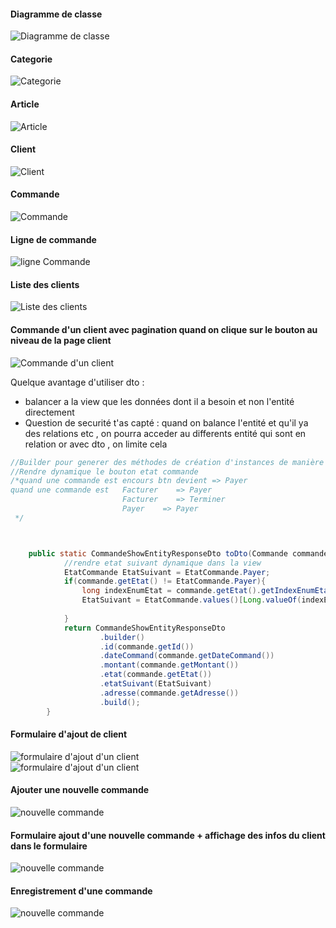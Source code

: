 #### Diagramme de classe
<img src="./images/diagramme.png" alt="Diagramme de classe"/>

#### Categorie
<img src="./images/categ.png" alt="Categorie"/>

#### Article
<img src="./images/article.png" alt="Article"/>

#### Client
<img src="./images/client.png" alt="Client"/>

#### Commande
<img src="./images/commande.png" alt="Commande"/>

#### Ligne de commande
<img src="./images/ligneCommande.png" alt="ligne Commande"/>

#### Liste des clients
<img src="./images/template-client.png" alt="Liste des clients"/>


#### Commande d'un client avec pagination quand on clique sur le bouton au niveau de la page client
<img src="./images/unCommande.png" alt="Commande d'un client"/>

Quelque avantage d'utiliser dto : 
- balancer a la view que les données dont il a besoin et non l'entité directement
- Question de securité t'as capté : quand on balance l'entité et qu'il ya des relations etc , on pourra acceder au differents entité qui sont en relation or avec dto , on limite cela

```java
//Builder pour generer des méthodes de création d'instances de manière fluide et concis
//Rendre dynamique le bouton etat commande
/*quand une commande est encours btn devient => Payer
quand une commande est   Facturer    => Payer
                         Facturer    => Terminer
                         Payer    => Payer
 */



    public static CommandeShowEntityResponseDto toDto(Commande commande){
            //rendre etat suivant dynamique dans la view
            EtatCommande EtatSuivant = EtatCommande.Payer;
            if(commande.getEtat() != EtatCommande.Payer){
                long indexEnumEtat = commande.getEtat().getIndexEnumEtat()+1;
                EtatSuivant = EtatCommande.values()[Long.valueOf(indexEnumEtat).intValue()];
    
            }
            return CommandeShowEntityResponseDto
                    .builder()
                    .id(commande.getId())
                    .dateCommand(commande.getDateCommand())
                    .montant(commande.getMontant())
                    .etat(commande.getEtat())
                    .etatSuivant(EtatSuivant)
                    .adresse(commande.getAdresse())
                    .build();
        }
```

#### Formulaire d'ajout de client
<img src="./images/form.png" alt="formulaire d'ajout d'un client"/>

<br/>
<img src="./images/formAdd.png" alt="formulaire d'ajout d'un client"/>


#### Ajouter une nouvelle commande
<img src="./images/nouvelle.png" alt="nouvelle commande"/>

#### Formulaire ajout d'une nouvelle commande + affichage des infos du client dans le formulaire
<img src="./images/nouvelle1.png" alt="nouvelle commande"/>

#### Enregistrement d'une commande
<img src="./images/enregistrement.png" alt="nouvelle commande"/>